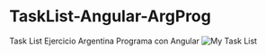 # TaskList-Angular-ArgProg
Task List Ejercicio Argentina Programa con Angular
![My Task List](https://user-images.githubusercontent.com/91158335/220789485-b1bd28b0-7118-4cae-b025-1d61876b1db4.png)
